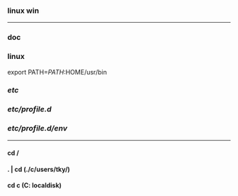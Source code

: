 ### linux win
---

### doc

### linux
export PATH=$PATH:$HOME/usr/bin

### *etc*
### *etc/profile.d*
### *etc/profile.d/env*


---
#### cd /
#### . | cd (./c/users/tky/)
#### cd c (C: localdisk)































































